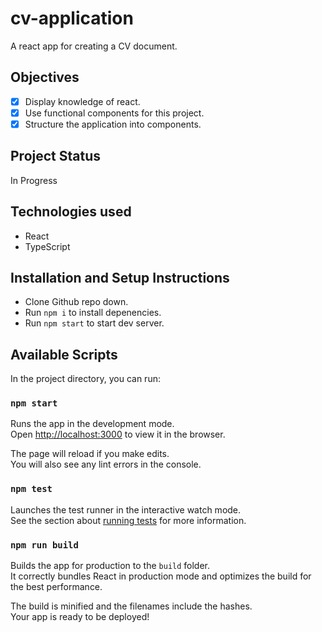 # cv-application

A react app for creating a CV document.

## Objectives

- [x] Display knowledge of react.
- [x] Use functional components for this project.
- [X] Structure the application into components.

## Project Status

In Progress

## Technologies used

- React
- TypeScript

## Installation and Setup Instructions

- Clone Github repo down.
- Run `npm i` to install depenencies.
- Run `npm start` to start dev server.

## Available Scripts

In the project directory, you can run:

### `npm start`

Runs the app in the development mode.\
Open [http://localhost:3000](http://localhost:3000) to view it in the browser.

The page will reload if you make edits.\
You will also see any lint errors in the console.

### `npm test`

Launches the test runner in the interactive watch mode.\
See the section about [running tests](https://facebook.github.io/create-react-app/docs/running-tests) for more information.

### `npm run build`

Builds the app for production to the `build` folder.\
It correctly bundles React in production mode and optimizes the build for the best performance.

The build is minified and the filenames include the hashes.\
Your app is ready to be deployed!
